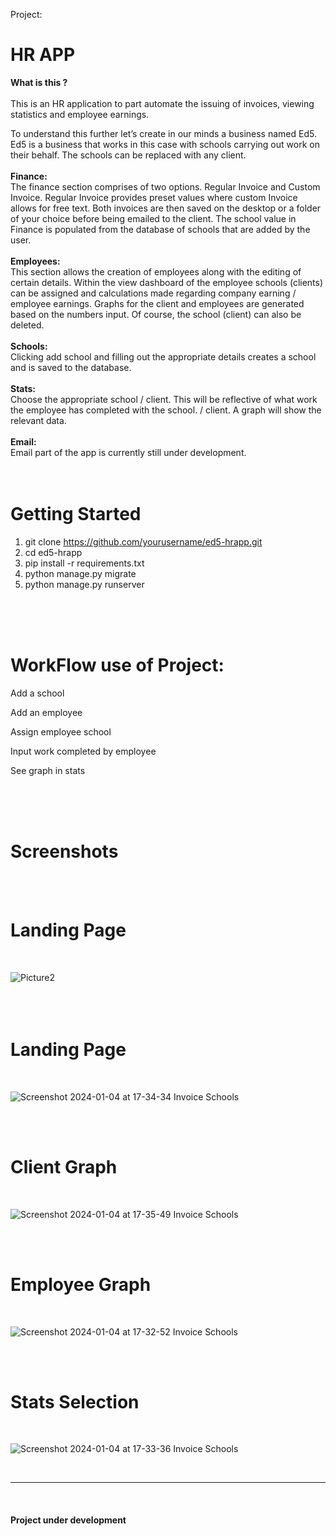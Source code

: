Project:<h1><b>HR APP</b></h1>


<b>What is this ? </b>
<br>
<br>
This is an HR application to part automate the issuing of invoices, viewing statistics and employee earnings.

To understand this further let’s create in our minds a business named Ed5. Ed5 is a business that works in this case with schools carrying out work on their behalf. The schools can be replaced with any client.
<br>
<br>
<b>Finance: </b>
<br>
The finance section comprises of two options. Regular Invoice and Custom Invoice. Regular Invoice provides preset values where custom Invoice allows for free text. Both invoices are then saved on the desktop or a folder of your choice before being emailed to the client.
The school value in Finance is populated from the database of schools that are added by the user.
<br>
<br>
<b>Employees: </b>
<br>
This section allows the creation of employees along with the editing of certain details. Within the view dashboard of the employee schools (clients) can be assigned and calculations made regarding company earning / employee earnings. Graphs for the client and employees are generated based on the numbers input.
Of course, the school (client) can also be deleted.
<br>
<br>
<b>Schools: </b>
<br>
Clicking add school and filling out the appropriate details creates a school and is saved to the database.
<br>
<br>
<b>Stats: </b>
<br>
Choose the appropriate school / client. This will be reflective of what work the employee has completed with the school. / client. A graph will show the relevant data.
<br>
<br>
<b>Email: </b>
<br>
Email part of the app is currently still under development.
<br>
<br>
<br>
<h1><b>Getting Started</b></h1>

1.	git clone https://github.com/yourusername/ed5-hrapp.git
2.	cd ed5-hrapp
3.	pip install -r requirements.txt
4.	python manage.py migrate
5.	python manage.py runserver
<br>
<br>
<br>
<h1><b>WorkFlow use of Project:</b></h1>

Add a school

Add an employee

Assign employee school

Input work completed by employee

See graph in stats


<br>
<br>
<br>
<h1><b>Screenshots</b></h1>
<br>
<br>
<h1><b>Landing Page</b></h1>
<br>

![Picture2](https://github.com/andrewbyteforge/hrapp/assets/155364089/1c164316-7d3b-4179-b34f-557def6d427f)
<br>
<br>
<br>
<br>
<h1><b>Landing Page </b></h1>
<br>

![Screenshot 2024-01-04 at 17-34-34 Invoice Schools](https://github.com/andrewbyteforge/hrapp/assets/155364089/4a5d0649-3e6c-460d-9f5b-5692a04d71a0)


<br>
<br>
<h1><b>Client Graph</b></h1>
<br>

![Screenshot 2024-01-04 at 17-35-49 Invoice Schools](https://github.com/andrewbyteforge/hrapp/assets/155364089/43f60b76-da02-4593-b584-ed76326bcaa4)


<br>
<br>
<h1><b>Employee Graph</b></h1>
<br>

![Screenshot 2024-01-04 at 17-32-52 Invoice Schools](https://github.com/andrewbyteforge/hrapp/assets/155364089/d7e7c26e-5aaf-4edb-b98d-95eac7c282e9)



<br>
<br>
<h1><b>Stats Selection</b></h1>
<br>


![Screenshot 2024-01-04 at 17-33-36 Invoice Schools](https://github.com/andrewbyteforge/hrapp/assets/155364089/d82c22dc-2659-4316-8afb-b70c7315631e)






<br>
<hr>
<br>

<h4>Project under development</h4>


